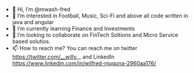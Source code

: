 - 👋 Hi, I’m @mwash-fred
- 👀 I’m interested in Football, Music, Sci-Fi and above all code written in java and angular
- 🌱 I’m currently learning Finance and Investments
- 💞️ I’m looking to collaborate on FinTech Soltions and Micro Service based solutios.
- 📫 How to reach me? You can reach me on twitter https://twitter.com/__willy__ and LinkedIn https://www.linkedin.com/in/wilfred-njuguna-2960aa176/

<!---
mwash-fred/mwash-fred is a ✨ special ✨ repository because its `README.md` (this file) appears on your GitHub profile.
You can click the Preview link to take a look at your changes.
--->
